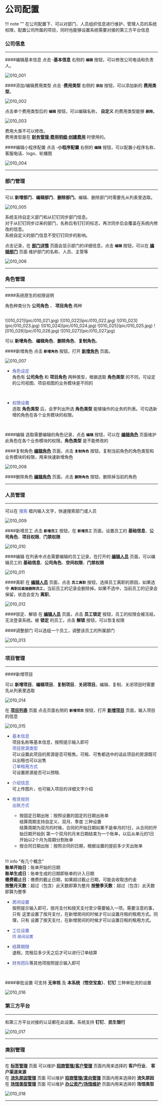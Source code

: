 # 公司配置
!!! note ""
    在公司配置下、可以对部门、人员组织信息进行维护，管理人员的系统权限，配置公司所属的项目，同时也能够设置系统需要对接的第三方平台信息


### **公司信息**
***
####编辑基本信息
点击  **·基本信息** 右侧的 **`编辑`** 按钮，可以修改公司电话和负责人。  

![010_001](pic/010_001.jpg)

####添加/编辑费用类型
点击  **·费用类型** 右侧的 **`添加`** 按钮，可以添加新的 **费用类型**。  

![010_002](pic/010_002.jpg)

点击单个费用类型后的 **`编辑`** 按钮，可以编辑名称， **自定义** 的费用类型能够 **`删除`**。  

![010_003](pic/010_003.jpg)

费用大类不可以修改。  
费用类型是在  **<u>财务管理·费用明细·创建费用</u>** 时使用的。

####编辑小程序配置
点击  **·小程序配置** 右侧的 **`编辑`** 按钮，可以配置小程序名称、客服电话、logo、轮播图  

![010_004](pic/010_004.jpg)


***

### **部门管理**
***

可以 **新增部门**、**编辑部门**、**删除部门**。编辑、删除部门时需要先从列表里选取。  

![010_005](pic/010_005.jpg)

系统支持自定义部门和从钉钉同步部门信息。  
对于从钉钉同步过来的部门，名称后有钉钉的标志，再次同步后会覆盖在系统内修改的信息。  
系统自定义的部门信息不受钉钉同步的影响。

点击记录，在 **<u>部门详情</u>** 页面会显示部门的详细信息，点击 **`编辑`** 按钮，可以在 **<u>编辑部门</u>** 页面 维护部门的名称、人员、主管等

![010_006](pic/010_006.jpg)

***

### **角色管理**

***
####系统原生的权限说明

角色种类分为 **公司角色** 、 **项目角色** 两种

</br>
![010_021](pic/010_021.jpg)
![010_022](pic/010_022.jpg)
![010_023](pic/010_023.jpg)
![010_024](pic/010_024.jpg)
![010_025](pic/010_025.jpg)
![010_026](pic/010_026.jpg)
![010_027](pic/010_027.jpg)

</br>

可以 **新增角色**、**编辑角色**、**删除角色**、**复制角色**。

####新增角色
点击 **`新增角色`** 按钮，打开 **<u>新增角色</u>** 页面。  

![010_007](pic/010_007.jpg)

- <font color=#3F51B5>角色设定</font>  
角色有 **公司角色** 和 **项目角色** 两种类型，根据选取 **角色类型** 的不同，可设定的公司视图、项目视图的业务模块是不同的
</br>

- <font color=#3F51B5>权限设置</font>   
选取 **角色类型** 后，会罗列出所选 **角色类型** 能够操作的业务的列表。可勾选新增的角色在各个业务模块的权限。
</br>

####编辑
选取需要编辑的角色记录，点击 **`编辑`** 按钮，可以在 **<u>编辑角色</u>** 页面维护此角色在各个业务模块的权限。**角色类型** 是不能修改的

####复制角色
**<u>编辑角色</u>** 页面，点击 **`复制角色`** 按钮，复制当前角色的角色类型和业务模块的权限，用来快速新增角色

![010_008](pic/010_008.jpg)

####删除角色
**<u>编辑角色</u>** 页面，点击 **`删除角色`** 按钮，删除掉当前的角色

***


### **人员管理**

***
可以在 <font color=#3F51B5>搜索</font> 框内输入文字，快速搜索部门或人员

![010_009](pic/010_009.jpg)

####新增员工
点击 **`新增员工`** 按钮，在 **`新增员工`** 页面，设置员工的 **基础信息**、**公司角色**、**项目权限**、**门禁权限**

![010_010](pic/010_010.jpg)

####编辑
在列表中点击需要编辑的员工记录，在打开的 **<u>编辑人员</u>** 页面，可以编辑员工的 **基础信息**、**公司角色**、**空间权限**、**门禁权限**

![010_011](pic/010_011.jpg)

####离职
在 **<u>编辑人员</u>** 页面，点击 **`员工离职`** 按钮，选择员工离职的原因，如果选中 **`离职后直接删除员工`**，当前员工的记录会删除掉。如果不选中，当前员工的记录会保留，状态会变为 **离职**，

![010_012](pic/010_012.jpg)

####锁定、解锁
在 **<u>编辑人员</u>** 页面，点击 **员工锁定** 按钮，员工的权限会被冻结，无法登录系统。被 **锁定** 的员工，点击 **解锁** 按钮，可以恢复权限

####调整部门
可以选组一个员工，调整该员工的所属部门

![010_013](pic/010_013.jpg)

***

### **项目管理**

***

####新增项目

可以 **新增项目**、**编辑项目**、**复制项目**、**关闭项目**。编辑、复制、关闭项目时需要先从列表里选取  

![010_014](pic/010_014.jpg)

在 **<u>项目列表</u>** 页面 
点击页面右侧的 **`新增项目`** 按钮，打开 **<u>新增项目</u>** 页面，输入项目的信息  

![010_015](pic/010_015.jpg)

- <font color=#3F51B5>基本信息</font> 
  </br>
  项目名称等基本信息，按照提示输入即可</br>
  <font color=#3F51B5>项目房源类型</font>
  </br>
  可以设置此项目的房源是否可租售。可租、可售都选中的话此项目的房源既可以出租也可以出售</br>
  <font color=#3F51B5>订单租用方式</font>
  </br>
  可设置房源是否可以预租.
  
- <font color=#3F51B5>介绍信息</font>  
  可上传图片，也可输入项目的详细文字介绍  
- <font color=#3F51B5>租赁规则</font>
  </br>
  <font color=#3F51B5>出账方式</font> 
  - 按固定日期出账：按照设置的固定的日期出账单  
     结算周期支持自定义、双月、季度 三种设置  
     结算周期为双月的时候，合同的开始日期如果不是单月的1日，从合同的开始日期开始到
     第一个双月的月末日期结束为一个账单，以后从单元的1日开始以2个月为周期分割账单
  - 按合同日期出账：按照合同的日期，根据设置的提前多少天出账单
  </br>
    
    
!!! info "有几个概念"  
    **账单开始日**：账单开始的日期  
    **账单生成日**：账单生成的日期即账单的计入日期  
    **缴费截止日**：缴费的截止日期，如果超过截止日期，可能会收取违约金  
    **按整月天数**：超过（包含）此天数即算为整月
    **按整季天数**：超过（包含）此天数即算为整季 
  
- <font color=#3F51B5>房间设置</font>
  </br> 
  按照提示输入即可，按月支付和按天支付至少需要输入一项。需要注意的事，只有
  这里设置了按月支付，在新增房间的时候才可以设置月租的租用方式。同理，只有
  设置了按天支付，在新增房间的时候才可以设置日租的租用方式。  

- <font color=#3F51B5>工位设置</font>
  </br><font color=#3F51B5 size=2>同 房间设置</font>
  
- <font color=#3F51B5>结算期限</font>
  </br>
  退租，完租后多少天之后才可以进行订单结算
  </br>
- <font color=#3F51B5>财务团队</font>等其他项按照提示输入即可


</br>

####审批设置
可支持 **无审核** 及 **本系统（悟空宝盒）**、**钉钉** 三种审批流的设置

![010_016](pic/010_016.jpg)

### **第三方平台**
***

和第三方平台对接的认证都在此设置。系统支持 **钉钉**、**民生银行**

![010_017](pic/010_017.jpg)

***

### **类别管理**

***

在 **<u>标签管理</u>** 页面 可以维护 **<u>招商管理/客户管理</u>** 页面内用来选择的 **客户行业**、 **客户渠道来源**  
在 **<u>流失原因管理</u>** 页面 可以维护 **<u>招商管理/意向管理</u>** 页面内用来选择的 **流失原因**
在 **<u>场馆类型管理</u>** 页面 可以维护 **<u>办公资产/场馆维护</u>** 页面内用来选择的 **场馆类型**

![010_018](pic/010_018.jpg)


***
